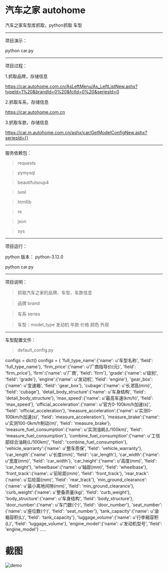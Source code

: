 # 汽车之家 autohome
汽车之家车型库抓取，python抓取 车型


----------
项目演示：

python car.py

----------
项目过程：

1.抓取品牌，存储信息

https://car.autohome.com.cn/AsLeftMenu/As_LeftListNew.ashx?typeId=1%20&brandId=0%20&fctId=0%20&seriesId=0

2.抓取车系，存储信息

https://car.autohome.com.cn

3.抓取车款，存储信息

https://car.m.autohome.com.cn/ashx/car/GetModelConfigNew.ashx?seriesId={}



----------
服务依赖包：
>requests

>pymysql

>beautifulsoup4

>lxml

>htmllib

>re

>json

>sys


----------
项目运行：

python 版本： python-3.12.0

python car.py









----------
项目说明：
>抓取汽车之家的品牌、车型、车款信息

>品牌 brand

>车系 series

>车型：model_type 发动机 年款 价格 颜色 外观


----------

车型配置文件：

>default_config.py

configs = dict()
configs = {
    'full_type_name':{'name': u'车型名称', 'field': 'full_type_name'},
    'firm_price':{'name': u'厂商指导价(元)', 'field': 'firm_price'},
    'firm':{'name': u'厂商', 'field': 'firm'},
    'grade':{'name': u'级别', 'field': 'grade'},
    'engine':{'name': u'发动机', 'field': 'engine'},
    'gear_box':{'name': u'变速箱', 'field': 'gear_box'},
    'cubage':{'name': u'长*宽*高(mm)', 'field': 'cubage'},
    'detail_body_structure':{'name': u'车身结构', 'field': 'detail_body_structure'},
    'max_speed':{'name': u'最高车速(km/h)', 'field': 'max_speed'},
    'official_acceleration':{'name': u'官方0-100km/h加速(s)', 'field': 'official_acceleration'},
    'measure_acceleration':{'name': u'实测0-100km/h加速(s)', 'field': 'measure_acceleration'},
    'measure_brake':{'name': u'实测100-0km/h制动(m)', 'field': 'measure_brake'},
    'measure_fuel_consumption':{'name': u'实测油耗(L/100km)', 'field': 'measure_fuel_consumption'},
    'combine_fuel_consumption':{'name': u'工信部综合油耗(L/100km)', 'field': 'combine_fuel_consumption'},
    'vehicle_warranty':{'name': u'整车质保', 'field': 'vehicle_warranty'},
    'car_length':{'name': u'长度(mm)', 'field': 'car_length'},
    'car_width':{'name': u'宽度(mm)', 'field': 'car_width'},
    'car_height':{'name': u'高度(mm)', 'field': 'car_height'},
    'wheelbase':{'name': u'轴距(mm)', 'field': 'wheelbase'},
    'front_track':{'name': u'前轮距(mm)', 'field': 'front_track'},
    'rear_track':{'name': u'后轮距(mm)', 'field': 'rear_track'},
    'min_ground_clearance':{'name': u'最小离地间隙(mm)', 'field': 'min_ground_clearance'},
    'curb_weight':{'name': u'整备质量(kg)', 'field': 'curb_weight'},
    'body_structure':{'name': u'车身结构', 'field': 'body_structure'},
    'door_number':{'name': u'车门数(个)', 'field': 'door_number'},
    'seat_number':{'name': u'座位数(个)', 'field': 'seat_number'},
    'tank_capacity':{'name': u'油箱容积(L)', 'field': 'tank_capacity'},
    'luggage_volume':{'name': u'行李厢容积(L)', 'field': 'luggage_volume'},
    'engine_model':{'name': u'发动机型号', 'field': 'engine_model'}
	.....

# 截图

![demo](screenprint.jpg)
